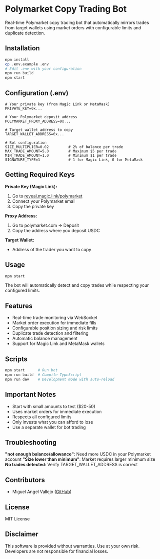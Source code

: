 # Polymarket Copy Trading Bot

Real-time Polymarket copy trading bot that automatically mirrors trades from target wallets using market orders with configurable limits and duplicate detection.

## Installation

```bash
npm install
cp .env.example .env
# Edit .env with your configuration
npm run build
npm start
```

## Configuration (.env)

```properties
# Your private key (from Magic Link or MetaMask)
PRIVATE_KEY=0x...

# Your Polymarket deposit address
POLYMARKET_PROXY_ADDRESS=0x...

# Target wallet address to copy
TARGET_WALLET_ADDRESS=0x...

# Bot configuration
SIZE_MULTIPLIER=0.02         # 2% of balance per trade
MAX_TRADE_AMOUNT=5.0         # Maximum $5 per trade
MIN_TRADE_AMOUNT=1.0         # Minimum $1 per trade
SIGNATURE_TYPE=1             # 1 for Magic Link, 0 for MetaMask
```

## Getting Required Keys

**Private Key (Magic Link):**
1. Go to [reveal.magic.link/polymarket](https://reveal.magic.link/polymarket)
2. Connect your Polymarket email
3. Copy the private key

**Proxy Address:**
1. Go to polymarket.com → Deposit
2. Copy the address where you deposit USDC

**Target Wallet:**
- Address of the trader you want to copy

## Usage

```bash
npm start
```

The bot will automatically detect and copy trades while respecting your configured limits.

## Features

- Real-time trade monitoring via WebSocket
- Market order execution for immediate fills
- Configurable position sizing and risk limits
- Duplicate trade detection and filtering
- Automatic balance management
- Support for Magic Link and MetaMask wallets

## Scripts

```bash
npm start      # Run bot
npm run build  # Compile TypeScript
npm run dev    # Development mode with auto-reload
```

## Important Notes

- Start with small amounts to test ($20-50)
- Uses market orders for immediate execution
- Respects all configured limits
- Only invests what you can afford to lose
- Use a separate wallet for bot trading

## Troubleshooting

**"not enough balance/allowance"**: Need more USDC in your Polymarket account
**"Size lower than minimum"**: Market requires larger minimum size
**No trades detected**: Verify TARGET_WALLET_ADDRESS is correct

## Contributors

- Miguel Angel Vallejo ([GitHub](https://github.com/mangelv011))

## License

MIT License

## Disclaimer

This software is provided without warranties. Use at your own risk. Developers are not responsible for financial losses.
